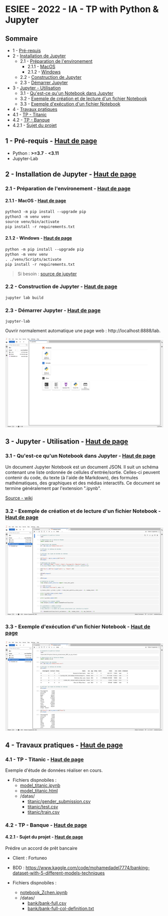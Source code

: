 # ESIEE - 2022 - IA - TP with Python & Jupyter <a name="top"></a>

## Sommaire

- 1 - [Pré-requis](#1)
- 2 - [Installation de Jupyter](#2)
  - 2.1 - [Préparation de l'environement](#2-1)
    - 2.1.1 - [MacOS](#2-1-1)
    - 2.1.2 - [Windows](#2-2-1)
  - 2.2 - [Construction de Jupyter](#2-2)
  - 2.3 - [Démarrer Jupyter](#2-3)
- 3 - [Jupyter - Utilisation](#3)
  - 3.1 - [Qu'est-ce qu'un Notebook dans Jupyter](#3-1)
  - 3.2 - [Exemple de création et de lecture d'un fichier Notebook](#3-2)
  - 3.3 - [Exemple d'exécution d'un fichier Notebook](#3-3)
- 4 - [Travaux pratiques](#4)
- 4.1 - [TP - Titanic](#4-1)
- 4.2 - [TP - Banque](#4-2)
- 4.2.1 - [Sujet du projet](#4-2-1)

## 1 - Pré-requis - [Haut de page](#top) <a name="1"></a>

- Python : **>=3.7** - **<3.11**
- Jupyter-Lab

## 2 - Installation de Jupyter - [Haut de page](#top) <a name="2"></a>

### 2.1 - Préparation de l'environement - [Haut de page](#top) <a name="2-1"></a>

#### 2.1.1 - MacOS - [Haut de page](#top) <a name="2-1-1"></a>

```
python3 -m pip install --upgrade pip
python3 -m venv venv
source venv/bin/activate
pip install -r requirements.txt
```

#### 2.1.2 - Windows - [Haut de page](#top) <a name="2-1-2"></a>

```
python -m pip install --upgrade pip
python -m venv venv
. ./venv/Scripts/activate
pip install -r requirements.txt
```

> Si besoin : [source de jupyter](https://jupyter.org/install)

### 2.2 - Construction de Jupyter - [Haut de page](#top) <a name="2-2"></a>

```
jupyter lab build
```

### 2.3 - Démarrer Jupyter - [Haut de page](#top) <a name="2-3"></a>

```
jupyter-lab
```

Ouvrir normalement automatique une page web : http://localhost:8888/lab.

![image](_img/001.png)

## 3 - Jupyter - Utilisation - [Haut de page](#top) <a name="3"></a>

### 3.1 - Qu'est-ce qu'un Notebook dans Jupyter - [Haut de page](#top) <a name="3-1-1"></a>

Un document Jupyter Notebook est un document JSON. Il suit un schéma contenant une liste ordonnée de cellules d'entrée/sortie. Celles-ci peuvent contenir du code, du texte (à l'aide de Markdown), des formules mathématiques, des graphiques et des médias interactifs. Ce document se termine généralement par l'extension ".ipynb".

[Source - wiki](https://fr.wikipedia.org/wiki/Jupyter#Jupyter_Notebook)

### 3.2 - Exemple de création et de lecture d'un fichier Notebook - [Haut de page](#top) <a name="3-2"></a>

![model_notebook](_img/002.png)

### 3.3 - Exemple d'exécution d'un fichier Notebook - [Haut de page](#top) <a name="3-3"></a>

![model_notebook](_img/003.png)

## 4 - Travaux pratiques - [Haut de page](#top) <a name="4"></a>

### 4.1 - TP - Titanic - [Haut de page](#top) <a name="4-1"></a>

Exemple d'étude de données réaliser en cours.

- Fichiers dispnobiles : 
  - [model_titanic.ipynb](model_titanic.ipynb)
  - [model_titanic.html](model_titanic.html)
  - /datas/
    - [titanic/gender_submission.csv](/datas/titanic/gender_submission.csv)
    - [titanic/test.csv](/datas/titanic/test.csv)
    - [titanic/train.csv](/datas/titanic/train.csv)
  
### 4.2 - TP - Banque - [Haut de page](#top) <a name="4-2"></a>

#### 4.2.1 - Sujet du projet - [Haut de page](#top) <a name="4-2-1"></a>

Prédire un accord de prêt bancaire

- Client : Fortuneo
- BDD : https://www.kaggle.com/code/mohamedadel7774/banking-dataset-with-5-different-models-techniques

- Fichiers dispnobiles : 
  - [notebook_Zchen.ipynb](notebook_Zchen.ipynb)
  - /datas/
    - [bank/bank-full.csv](/datas/bank/bank-full.csv)
    - [bank/bank-full-col-definition.txt](/datas/bank/bank-full-col-definition.txt)